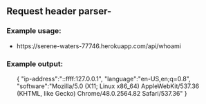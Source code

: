 <h2>Request header parser-</h2>
<h3>Example usage:</h3>
<ul>
<li>https://serene-waters-77746.herokuapp.com/api/whoami</li>
</ul>
<h3>Example output:</h3>
<ul>
    {
	"ip-address":"::ffff:127.0.0.1",
	"language":"en-US,en;q=0.8",
	"software":"Mozilla/5.0 (X11; Linux x86_64) AppleWebKit/537.36 (KHTML, like Gecko) Chrome/48.0.2564.82 Safari/537.36"
    }
</ul>


